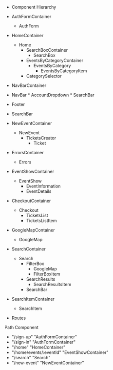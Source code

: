 * Component Hierarchy

* AuthFormContainer
  * AuthForm

* HomeContainer
  * Home
    * SearchBoxContainer
      * SearchBox
    * EventsByCategoryContainer
      * EventsByCategory
        *  EventsByCategoryItem
    *  CategorySelector

*  NavBarContainer
  *  NavBar
    *  AccountDropdown
    *  SearchBar

* Footer

* SearchBar

* NewEventContainer
  * NewEvent
      * TicketsCreator
        * Ticket

* ErrorsContainer
  * Errors

* EventShowContainer
  * EventShow
    * EventInformation
    * EventDetails

* CheckoutContainer
  * Checkout
    * TicketsList
    * TicketsListItem

* GoogleMapContainer
  * GoogleMap

* SearchContainer
  * Search
    * FilterBox
      * GoogleMap
      * FilterBoxItem
    * SearchResults
      * SearchResultsItem
    * SearchBar

* SearchItemContainer
  * SearchItem

* Routes

Path Component
* "/sign-up"	"AuthFormContainer"
* "/sign-in"	"AuthFormContainer"
* "/home"	"HomeContainer"
* "/home/events/:eventId"	"EventShowContainer"
* "/search"	"Search"
* "/new-event"	"NewEventContainer"

